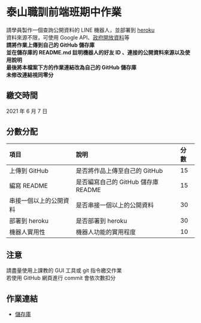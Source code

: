 # 泰山職訓前端班期中作業

請學員製作⼀個查詢公開資料的 LINE 機器⼈，並部署到 [heroku](https://www.heroku.com/)  
資料來源不限，可使⽤ Google API、[政府開放資料](https://data.gov.tw/)等  
**請將作業上傳到自己的 GitHub 儲存庫**  
**並在儲存庫的 README.md 註明機器⼈的好友 ID 、連接的公開資料來源以及使⽤說明**  
**最後將本檔案下方的作業連結改為自己的 GitHub 儲存庫**  
**未修改連結視同零分**

## 繳交時間

2021 年 6 月 7 日

## 分數分配

| 項⽬                   | 說明                                | 分數 |
| :--------------------- | :---------------------------------- | :--- |
| 上傳到 GitHub          | 是否將作品上傳⾄自己的 GitHub       | 15   |
| 編寫 README            | 是否編寫自己的 GitHub 儲存庫 README | 15   |
| 串接⼀個以上的公開資料 | 是否串接⼀個以上的公開資料          | 30   |
| 部署到 heroku          | 是否部署到 heroku                   | 30   |
| 機器⼈實⽤性           | 機器⼈功能的實⽤程度                | 10   |

## 注意

請盡量使用上課教的 GUI 工具或 git 指令繳交作業  
若使用 GitHub 網頁進行 commit 會依次數扣分

## 作業連結

- [儲存庫](https://github.com/bluejenny618/line-)
